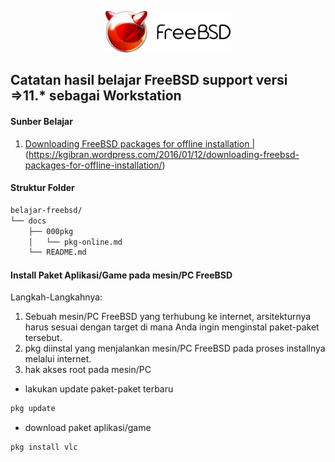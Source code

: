 <p align="center">
<img src="/assets/images/logo.png" alt="Logo" style="width:200px;"/>
</p>

## Catatan hasil belajar FreeBSD support versi =>11.* sebagai Workstation
#### Sunber Belajar
1. [Downloading FreeBSD packages for offline installation | ](https://kgibran.wordpress.com/2016/01/12/downloading-freebsd-packages-for-offline-installation/)(https://kgibran.wordpress.com/2016/01/12/downloading-freebsd-packages-for-offline-installation/)
#### Struktur Folder
```sh
belajar-freebsd/
└── docs
    ├── 000pkg
    │   └── pkg-online.md
    └── README.md
```

#### Install Paket Aplikasi/Game pada mesin/PC FreeBSD
Langkah-Langkahnya:
1. Sebuah mesin/PC FreeBSD yang terhubung ke internet, arsitekturnya harus sesuai dengan target di mana Anda ingin menginstal paket-paket tersebut.
2. pkg diinstal yang menjalankan mesin/PC FreeBSD pada proses installnya melalui internet.
3. hak akses root pada mesin/PC
- lakukan update paket-paket terbaru
```sh
pkg update
```
- download paket aplikasi/game
```sh
pkg install vlc
```
